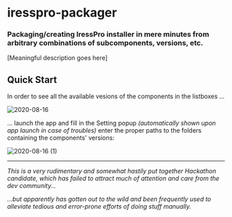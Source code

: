 # iresspro-packager

### Packaging/creating IressPro installer in mere minutes from arbitrary combinations of subcomponents, versions, etc.


[Meaningful description goes here]


## Quick Start

In order to see all the available vesions of the components in the listboxes ...

![2020-08-16](https://user-images.githubusercontent.com/16295494/90339916-4f947400-dfc2-11ea-8421-47b2abdf461a.png)

... launch the app and fill in the Setting popup _(automatically shown upon app launch in case of troubles)_ enter the proper paths to the folders containing the components' versions:

![2020-08-16 (1)](https://user-images.githubusercontent.com/16295494/90340019-21636400-dfc3-11ea-95c6-8836001fb565.png)




----
_This is a very rudimentary and somewhat hastily put together Hackathon candidate, which has failed to attract much of attention and care from the dev community…_

_…but apparently has gotten out to the wild and been frequently used to alleviate tedious and error-prone efforts of doing stuff manually._
